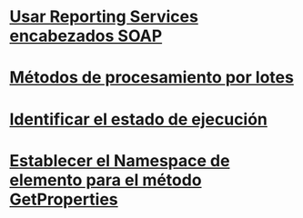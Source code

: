 # [Usar Reporting Services encabezados SOAP](using-reporting-services-soap-headers.md)

# [Métodos de procesamiento por lotes](batching-methods.md)
# [Identificar el estado de ejecución](identifying-execution-state.md)
# [Establecer el Namespace de elemento para el método GetProperties](setting-the-item-namespace-for-the-getproperties-method.md)

